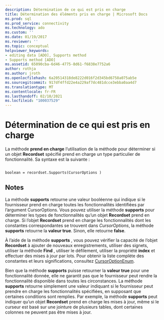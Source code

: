 ```yaml
---
description: Détermination de ce qui est pris en charge
title: Détermination des éléments pris en charge | Microsoft Docs
ms.prod: sql
ms.prod_service: connectivity
ms.technology: ado
ms.custom: ''
ms.date: 01/19/2017
ms.reviewer: ''
ms.topic: conceptual
helpviewer_keywords:
- editing data [ADO], Supports method
- Supports method [ADO]
ms.assetid: 65090cba-6d46-4775-8d61-f6838e7752a6
author: rothja
ms.author: jroth
ms.openlocfilehash: 6a20514318de8222d016f2d345bd6758a075ab5e
ms.sourcegitcommit: 917df4ffd22e4a229af7dc481dcce3ebba0aa4d7
ms.translationtype: MT
ms.contentlocale: fr-FR
ms.lasthandoff: 02/10/2021
ms.locfileid: "100037529"
---
```

# <a name="determining-what-is-supported"></a>Détermination de ce qui est pris en charge
La méthode **prend en charge** l’utilisation de la méthode pour déterminer si un objet **Recordset** spécifié prend en charge un type particulier de fonctionnalité. Sa syntaxe est la suivante :  
  
```  
  
boolean = recordset.Supports(CursorOptions )  
```  
  
## <a name="remarks"></a>Notes  
 La méthode **supports** retourne une valeur booléenne qui indique si le fournisseur prend en charge toutes les fonctionnalités identifiées par l’argument CursorOptions. Vous pouvez utiliser la méthode **supports** pour déterminer les types de fonctionnalités qu’un objet **Recordset** prend en charge. Si l’objet **Recordset** prend en charge les fonctionnalités dont les constantes correspondantes se trouvent dans *CursorOptions*, la méthode **supports** retourne la **valeur true**. Sinon, elle retourne **false**.  
  
 À l’aide de la méthode **supports** , vous pouvez vérifier la capacité de l’objet **Recordset** à ajouter de nouveaux enregistrements, utiliser des signets, utiliser la méthode **Find** , utiliser le défilement, utiliser la propriété **index** et effectuer des mises à jour par lots. Pour obtenir la liste complète des constantes et leurs significations, consultez [CursorOptionEnum](../../reference/ado-api/cursoroptionenum.md).  
  
 Bien que la méthode **supports** puisse retourner la **valeur true** pour une fonctionnalité donnée, elle ne garantit pas que le fournisseur peut rendre la fonctionnalité disponible dans toutes les circonstances. La méthode **supports** retourne simplement une valeur indiquant si le fournisseur peut prendre en charge les fonctionnalités spécifiées, en supposant que certaines conditions sont remplies. Par exemple, la méthode **supports** peut indiquer qu’un objet **Recordset** prend en charge les mises à jour, même si le curseur est basé sur une jointure de plusieurs tables, dont certaines colonnes ne peuvent pas être mises à jour.